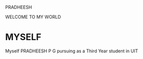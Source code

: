 <tittle>PRADHEESH</tittle>
<head>WELCOME TO MY WORLD</head>
<h1>MYSELF</h1>
<p>Myself PRADHEESH P G pursuing as a Third Year student in UIT</p>
<body>
  
</body>
